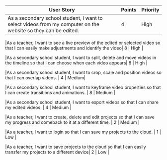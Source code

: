 | User Story | Points | Priority |
| --- | --- | --- | 
|As a secondary school student, I want to select videos from my computer on the website so they can be edited. | 4 | High |

|As a teacher, I want to see a live preview of the edited or selected video so that I can easily make adjustments and identify the video| 8 | High |

|As a secondary school student, I want to split, delete and move videos in the timeline so that I can choose when each video appears| 8 | High |

|As a secondary school student, I want to crop, scale and position videos so that I can overlap videos. | 4 | Medium|

|As a secondary school student, I want to keyframe video properties so that I can create transitions and animations. | 8 | Medium |

|As a secondary school student, I want to export videos so that I can share my edited videos. | 4 | Medium |

|As a teacher, I want to create, delete and edit projects so that I can save my progress and comeback to it at a different time. | 2 | Medium |

|As a teacher, I want to login so that I can save my projects to the cloud. | 1 | Low |

|As a teacher, I want to save projects to the cloud so that I can easily transfer my projects to a different device| 2 | Low |
